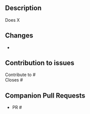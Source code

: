 
## Description

<!-- A description of what the PR does. -->
<!-- optional, provide a rationale explaining its goal -->

Does X

## Changes

<!-- more details , changed documentation sections, changed version, some details about the code changes -->
 
 -
 
## Contribution to issues

Contribute to #  
Closes # 

## Companion Pull Requests

<!-- optional, indicate if this PR must be accepted in conjunction with some PR in other GEMOC github repositories in order to provide a working Studio-->
<!-- you may have to edit this PR after submitting it in order to get all cross references between the PRs -->

 - PR # 
